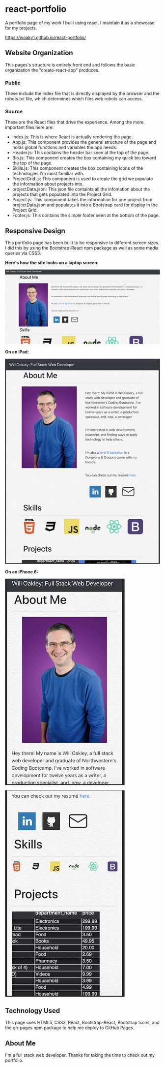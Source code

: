 # react-portfolio
A portfolio page of my work I built using react. I maintain it as a showcase for my projects.

https://woaky1.github.io/react-portfolio/

## Website Organization
This pages's structure is entirely front end and follows the basic organization the "create-react-app" produces.

### Public
These include the index file that is directly displayed by the browser and the robots.txt file, which determines which files web robots can access.

### Source
These are the React files that drive the experience. Among the more important files here are:
* index.js: This is where React is actually rendering the page.
* App.js: This component provides the general structure of the page and holds global functions and variables the app needs.
* Header.js: This contains the header bar seen at the top of the page.
* Bio.js: This component creates the box containing my quick bio toward the top of the page.
* Skills.js: This component creates the box containing icons of the technologies I'm most familiar with.
* ProjectGrid.js: This component is used to create the grid we populate the information about projects into.
* projectData.json: This json file containts all the infomation about the projects that gets populated into the Project Grid.
* Project.js: This component takes the information for one project from projectData.json and populates it into a Bootstrap card for display in the Project Grid.
* Footer.js: This contains the simple footer seen at the bottom of the page.

## Responsive Design
This portfolio page has been built to be responsive to different screen sizes. I did this by using the Bootstrap-React npm package as well as some media queries via CSS3.

**Here's how the site looks on a laptop screen:**
<br />

![Portfolio on a laptop](./readMeImages/laptopImage.jpg)
<br />

**On an iPad:**
<br />

![Portfolio on a iPad](./readMeImages/iPadImage.jpg)
<br />

**On an iPhone 6:**
<br />

![Portfolio on an iPhone #1](./readMeImages/iPhoneImage1.jpg)
<br />

![Portfolio on an iPhone #2](./readMeImages/iPhoneImage2.jpg)

## Technology Used
This page uses HTML5, CSS3, React, Bootstrap-React, Bootstrap Icons, and the gh-pages npm package to help me deploy to GitHub Pages.

## About Me
I'm a full stack web developer. Thanks for taking the time to check out my portfolio.